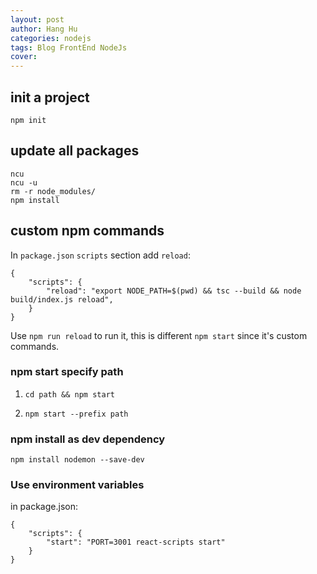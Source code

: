 ```yaml
---
layout: post
author: Hang Hu
categories: nodejs
tags: Blog FrontEnd NodeJs 
cover: 
---
```

## init a project

```
npm init
```


## update all packages


```
ncu
ncu -u
rm -r node_modules/
npm install
```


## custom npm commands


In `package.json` `scripts` section add `reload`:


```
{
    "scripts": {
        "reload": "export NODE_PATH=$(pwd) && tsc --build && node build/index.js reload",
    }
}
```


Use `npm run reload` to run it, this is different `npm start` since it's custom commands.


### npm start specify path


1. `cd path && npm start`

2. `npm start --prefix path`


### npm install as dev dependency


```
npm install nodemon --save-dev
```


### Use environment variables



in package.json:


```
{
    "scripts": {
        "start": "PORT=3001 react-scripts start"
    }
}
```
